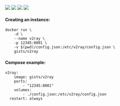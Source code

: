 ![](https://images.microbadger.com/badges/version/gists/v2ray.svg) ![](https://images.microbadger.com/badges/image/gists/v2ray.svg) ![](https://img.shields.io/docker/stars/gists/v2ray.svg) ![](https://img.shields.io/docker/pulls/gists/v2ray.svg)

#### Creating an instance:

    docker run \
        -d \
        --name v2ray \
        -p 12345:8001 \
        -v $(pwd)/config.json:/etc/v2ray/config.json \
        gists/v2ray

#### Compose example:

    v2ray:
        image: gists/v2ray
        ports:
            - "12345:8001"
        volumes:
            - ./config.json:/etc/v2ray/config.json
      restart: always
